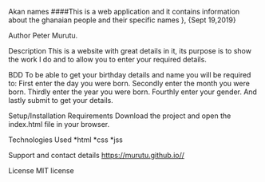 Akan names
####This is a web application  and it contains information about the ghanaian people and their specific names }, {Sept 19,2019}

Author Peter Murutu.

Description
This is a website with great details in it, its purpose is to show the work I do and to allow you to enter your required details.

BDD
To be able to get your birthday details and name you will be required to:
First enter the day you were born.
Secondly enter the month you were born.
Thirdly enter the year you were born.
Fourthly enter your gender.
And lastly submit to get your details.

Setup/Installation Requirements
Download the project and open the index.html file in your browser.

Technologies Used
*html *css *jss

Support and contact details
https://murutu.github.io//

License
MIT license

